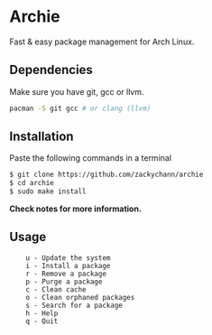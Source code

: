# Archie
Fast & easy package management for Arch Linux.

## Dependencies
Make sure you have git, gcc or llvm.
```sh
pacman -S git gcc # or clang (llvm)
```
## Installation
Paste the following commands in a terminal
```sh
$ git clone https://github.com/zackychann/archie
$ cd archie
$ sudo make install
```
**Check notes for more information.**
## Usage
```
    u - Update the system
    i - Install a package
    r - Remove a package
    p - Purge a package
    c - Clean cache
    o - Clean orphaned packages
    s - Search for a package
    h - Help
    q - Quit
```
